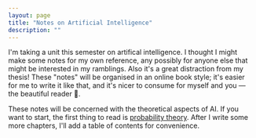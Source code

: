 ```yaml
---
layout: page
title: "Notes on Artificial Intelligence"
description: ""
---
```


<script src="https://cdn.mathjax.org/mathjax/latest/MathJax.js?config=TeX-AMS-MML_HTMLorMML"></script>

I'm taking a unit this semester on artifical intelligence. I thought I might make some notes for my own reference, any possibly for anyone else that might be interested in my ramblings. Also it's a great distraction from my thesis! These "notes" will be organised in an online book style; it's easier for me to write it like that, and it's nicer to consume for myself and you — the beautiful reader 💞. 

These notes will be concerned with the theoretical aspects of AI. If you want to start, the first thing to read is [probability theory](probability-theory.html). After I write some more chapters, I'll add a table of contents for convenience.

